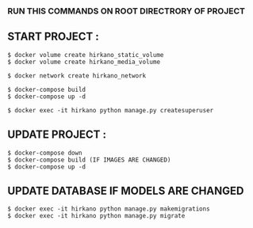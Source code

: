 ### RUN THIS COMMANDS ON ROOT DIRECTRORY OF PROJECT

## START PROJECT :
```
$ docker volume create hirkano_static_volume
$ docker volume create hirkano_media_volume
```
```
$ docker network create hirkano_network
```
```
$ docker-compose build
$ docker-compose up -d
```
```
$ docker exec -it hirkano python manage.py createsuperuser
```
## UPDATE PROJECT :
```
$ docker-compose down
$ docker-compose build (IF IMAGES ARE CHANGED)
$ docker-compose up -d
```

## UPDATE DATABASE IF MODELS ARE CHANGED
```
$ docker exec -it hirkano python manage.py makemigrations
$ docker exec -it hirkano python manage.py migrate
```